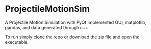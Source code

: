 # ProjectileMotionSim
A Projectile Motion Simulation with PyQt implemented GUI, matplotlib, pandas, and data generated through c++

To run simply clone the repo or download the zip file and open the executable.
